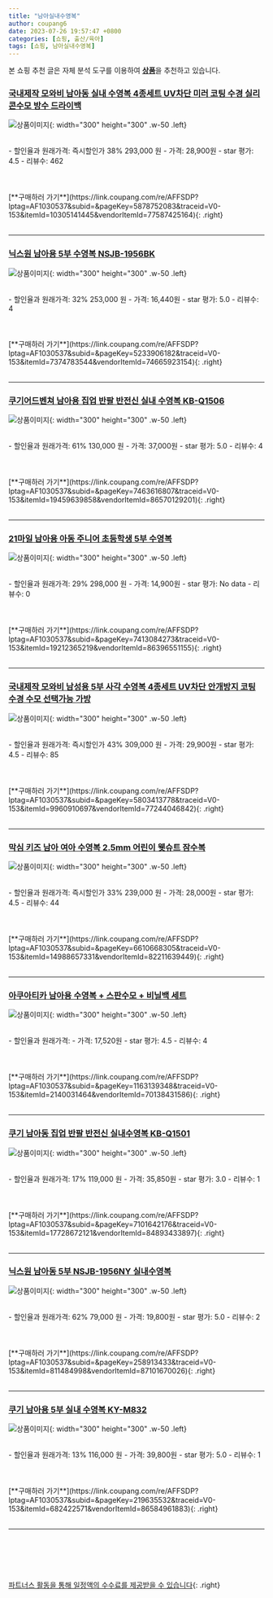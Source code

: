 ```yaml
---
title: "남아실내수영복"
author: coupang6
date: 2023-07-26 19:57:47 +0800
categories: [쇼핑, 출산/육아]
tags: [쇼핑, 남아실내수영복]
---
```


본 쇼핑 추천 글은 자체 분석 도구를 이용하여 [**상품**](https://link.coupang.com/a/bao1ui)을 추천하고 있습니다.

### [국내제작 모와비 남아동 실내 수영복 4종세트 UV차단 미러 코팅 수경 실리콘수모 방수 드라이백](https://link.coupang.com/re/AFFSDP?lptag=AF1030537&subid=&pageKey=5878752083&traceid=V0-153&itemId=10305141445&vendorItemId=77587425164)

![상품이미지](https://thumbnail10.coupangcdn.com/thumbnails/remote/230x230ex/image/vendor_inventory/dff9/365d7eadcb1a98485d150f96ac46ab9bb430f1d32b2ea1599b11b2089049.jpg){: width="300" height="300" .w-50 .left}


<br>
- 할인율과 원래가격: 즉시할인가 38%  293,000   원
- 가격: 28,900원
- star 평가: 4.5
- 리뷰수: 462
<br>
<br>
<br>
<br>
[**구매하러 가기**](https://link.coupang.com/re/AFFSDP?lptag=AF1030537&subid=&pageKey=5878752083&traceid=V0-153&itemId=10305141445&vendorItemId=77587425164){: .right}
<br>
<br>

---

### [닉스원 남아용 5부 수영복 NSJB-1956BK](https://link.coupang.com/re/AFFSDP?lptag=AF1030537&subid=&pageKey=5233906182&traceid=V0-153&itemId=7374783544&vendorItemId=74665923154)

![상품이미지](https://thumbnail7.coupangcdn.com/thumbnails/remote/230x230ex/image/rs_quotation_api/foknooe5/8a1f52fbea20420a99bc3560abf557e5.jpg){: width="300" height="300" .w-50 .left}


<br>
- 할인율과 원래가격: 32%  253,000   원
- 가격: 16,440원
- star 평가: 5.0
- 리뷰수: 4
<br>
<br>
<br>
<br>
[**구매하러 가기**](https://link.coupang.com/re/AFFSDP?lptag=AF1030537&subid=&pageKey=5233906182&traceid=V0-153&itemId=7374783544&vendorItemId=74665923154){: .right}
<br>
<br>

---

### [쿠기어드벤쳐 남아용 집업 반팔 반전신 실내 수영복 KB-Q1506](https://link.coupang.com/re/AFFSDP?lptag=AF1030537&subid=&pageKey=7463616807&traceid=V0-153&itemId=19459639858&vendorItemId=86570129201)

![상품이미지](https://thumbnail10.coupangcdn.com/thumbnails/remote/230x230ex/image/retail/images/2023/07/13/17/3/eaaeaf57-b121-4df7-b642-73b65d98c971.jpg){: width="300" height="300" .w-50 .left}


<br>
- 할인율과 원래가격: 61%  130,000   원
- 가격: 37,000원
- star 평가: 5.0
- 리뷰수: 4
<br>
<br>
<br>
<br>
[**구매하러 가기**](https://link.coupang.com/re/AFFSDP?lptag=AF1030537&subid=&pageKey=7463616807&traceid=V0-153&itemId=19459639858&vendorItemId=86570129201){: .right}
<br>
<br>

---

### [21마일 남아용 아동 주니어 초등학생 5부 수영복](https://link.coupang.com/re/AFFSDP?lptag=AF1030537&subid=&pageKey=7413084273&traceid=V0-153&itemId=19212365219&vendorItemId=86396551155)

![상품이미지](https://thumbnail10.coupangcdn.com/thumbnails/remote/230x230ex/image/vendor_inventory/6381/3af1d09c63c78cf93951c4d51e2a4fb7a8feb366fd346c01e59ebc6d18cd.jpg){: width="300" height="300" .w-50 .left}


<br>
- 할인율과 원래가격: 29%  298,000   원
- 가격: 14,900원
- star 평가: No data
- 리뷰수: 0
<br>
<br>
<br>
<br>
[**구매하러 가기**](https://link.coupang.com/re/AFFSDP?lptag=AF1030537&subid=&pageKey=7413084273&traceid=V0-153&itemId=19212365219&vendorItemId=86396551155){: .right}
<br>
<br>

---

### [국내제작 모와비 남성용 5부 사각 수영복 4종세트 UV차단 안개방지 코팅 수경 수모 선택가능 가방](https://link.coupang.com/re/AFFSDP?lptag=AF1030537&subid=&pageKey=5803413778&traceid=V0-153&itemId=9960910697&vendorItemId=77244046842)

![상품이미지](https://thumbnail10.coupangcdn.com/thumbnails/remote/230x230ex/image/vendor_inventory/ee8a/e1419799329450eb21a97cd14ed8d68b72173905d65dd5fdc2fb06f20d92.jpg){: width="300" height="300" .w-50 .left}


<br>
- 할인율과 원래가격: 즉시할인가 43%  309,000   원
- 가격: 29,900원
- star 평가: 4.5
- 리뷰수: 85
<br>
<br>
<br>
<br>
[**구매하러 가기**](https://link.coupang.com/re/AFFSDP?lptag=AF1030537&subid=&pageKey=5803413778&traceid=V0-153&itemId=9960910697&vendorItemId=77244046842){: .right}
<br>
<br>

---

### [막심 키즈 남아 여아 수영복 2.5mm 어린이 웻슈트 잠수복](https://link.coupang.com/re/AFFSDP?lptag=AF1030537&subid=&pageKey=6610668305&traceid=V0-153&itemId=14988657331&vendorItemId=82211639449)

![상품이미지](https://thumbnail10.coupangcdn.com/thumbnails/remote/230x230ex/image/vendor_inventory/c04f/1e3e77b925da3320e3e200ac6abd791f8ce602ca8a5d28ccd948b73504c0.jpg){: width="300" height="300" .w-50 .left}


<br>
- 할인율과 원래가격: 즉시할인가 33%  239,000   원
- 가격: 28,000원
- star 평가: 4.5
- 리뷰수: 44
<br>
<br>
<br>
<br>
[**구매하러 가기**](https://link.coupang.com/re/AFFSDP?lptag=AF1030537&subid=&pageKey=6610668305&traceid=V0-153&itemId=14988657331&vendorItemId=82211639449){: .right}
<br>
<br>

---

### [아쿠아티카 남아용 수영복 + 스판수모 + 비닐백 세트](https://link.coupang.com/re/AFFSDP?lptag=AF1030537&subid=&pageKey=1163139348&traceid=V0-153&itemId=2140031464&vendorItemId=70138431586)

![상품이미지](https://thumbnail6.coupangcdn.com/thumbnails/remote/230x230ex/image/retail/images/2020/01/10/10/2/34e76315-977d-4ee6-8ae1-4ad6db2f5915.jpg){: width="300" height="300" .w-50 .left}


<br>
- 할인율과 원래가격: 
- 가격: 17,520원
- star 평가: 4.5
- 리뷰수: 4
<br>
<br>
<br>
<br>
[**구매하러 가기**](https://link.coupang.com/re/AFFSDP?lptag=AF1030537&subid=&pageKey=1163139348&traceid=V0-153&itemId=2140031464&vendorItemId=70138431586){: .right}
<br>
<br>

---

### [쿠기 남아동 집업 반팔 반전신 실내수영복 KB-Q1501](https://link.coupang.com/re/AFFSDP?lptag=AF1030537&subid=&pageKey=7101642176&traceid=V0-153&itemId=17728672121&vendorItemId=84893433897)

![상품이미지](https://thumbnail10.coupangcdn.com/thumbnails/remote/230x230ex/image/vendor_inventory/f5d6/ffa9c12ed619080ff20696d00335cb3397abf68f72f1d1b98523c73b239d.jpg){: width="300" height="300" .w-50 .left}


<br>
- 할인율과 원래가격: 17%  119,000   원
- 가격: 35,850원
- star 평가: 3.0
- 리뷰수: 1
<br>
<br>
<br>
<br>
[**구매하러 가기**](https://link.coupang.com/re/AFFSDP?lptag=AF1030537&subid=&pageKey=7101642176&traceid=V0-153&itemId=17728672121&vendorItemId=84893433897){: .right}
<br>
<br>

---

### [닉스원 남아동 5부 NSJB-1956NY 실내수영복](https://link.coupang.com/re/AFFSDP?lptag=AF1030537&subid=&pageKey=258913433&traceid=V0-153&itemId=811484998&vendorItemId=87101670026)

![상품이미지](https://thumbnail8.coupangcdn.com/thumbnails/remote/230x230ex/image/vendor_inventory/bbb1/bb54d9c59c4b39f01f4925f8822ac1026bfbde1e2997855f09087b279a57.jpg){: width="300" height="300" .w-50 .left}


<br>
- 할인율과 원래가격: 62%  79,000   원
- 가격: 19,800원
- star 평가: 5.0
- 리뷰수: 2
<br>
<br>
<br>
<br>
[**구매하러 가기**](https://link.coupang.com/re/AFFSDP?lptag=AF1030537&subid=&pageKey=258913433&traceid=V0-153&itemId=811484998&vendorItemId=87101670026){: .right}
<br>
<br>

---

### [쿠기 남아용 5부 실내 수영복 KY-M832](https://link.coupang.com/re/AFFSDP?lptag=AF1030537&subid=&pageKey=219635532&traceid=V0-153&itemId=682422571&vendorItemId=86584961883)

![상품이미지](https://thumbnail8.coupangcdn.com/thumbnails/remote/230x230ex/image/vendor_inventory/0224/0b120031ef3c7845953c4c951e0ef822cfd9bfa5e5f351ed3848403cbd0f.jpeg){: width="300" height="300" .w-50 .left}


<br>
- 할인율과 원래가격: 13%  116,000   원
- 가격: 39,800원
- star 평가: 5.0
- 리뷰수: 1
<br>
<br>
<br>
<br>
[**구매하러 가기**](https://link.coupang.com/re/AFFSDP?lptag=AF1030537&subid=&pageKey=219635532&traceid=V0-153&itemId=682422571&vendorItemId=86584961883){: .right}
<br>
<br>

---
<br><br><br><br><br> [파트너스 활동을 통해 일정액의 수수료를 제공받을 수 있습니다](https://link.coupang.com/a/bao1ui){: .right}